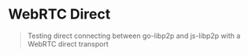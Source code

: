 # WebRTC Direct

> Testing direct connecting between go-libp2p and js-libp2p with a WebRTC direct transport
